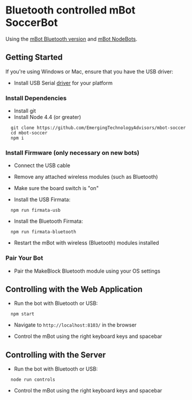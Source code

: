 # Bluetooth controlled mBot SoccerBot

Using the [mBot Bluetooth version](http://www.makeblock.cc/mbot/) and
[mBot NodeBots](https://github.com/Makeblock-official/mbot_nodebots/blob/master/README.md).

## Getting Started

If you're using Windows or Mac, ensure that you have the USB driver:

* Install USB Serial [driver](https://github.com/Makeblock-official/mbot_nodebots/tree/master/drivers) for your platform

### Install Dependencies

* Install git
* Install Node 4.4 (or greater)

```
  git clone https://github.com/EmergingTechnologyAdvisors/mbot-soccer
  cd mbot-soccer
  npm i
```

### Install Firmware (only necessary on new bots)

* Connect the USB cable
* Remove any attached wireless modules (such as Bluetooth)
* Make sure the board switch is "on"

* Install the USB Firmata:

```
  npm run firmata-usb
```

* Install the Bluetooth Firmata:

```
  npm run firmata-bluetooth
```

* Restart the mBot with wireless (Bluetooth) modules installed

### Pair Your Bot

* Pair the MakeBlock Bluetooth module using your OS settings

## Controlling with the Web Application

* Run the bot with Bluetooth or USB:

```
  npm start
```

* Navigate to `http://localhost:8103/` in the browser

* Control the mBot using the right keyboard keys and spacebar

## Controlling with the Server

* Run the bot with Bluetooth or USB:

```
  node run controls
```

* Control the mBot using the right keyboard keys and spacebar
